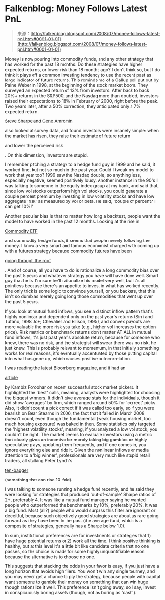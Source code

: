 <!--yml
category: 未分类
date: 2024-05-12 23:10:07
-->

# Falkenblog: Money Follows Latest PnL

> 来源：[http://falkenblog.blogspot.com/2008/07/money-follows-latest-pnl.html#0001-01-01](http://falkenblog.blogspot.com/2008/07/money-follows-latest-pnl.html#0001-01-01)

Money is now pouring into commodity funds, and any other strategy that has worked for the past 18 months. Do these strategies have higher expected returns, or lower risk than 18 months ago? I don't think so, but I do think it plays off a common investing tendency to use the recent past as large indicator of future returns. This reminds me of a Gallup poll put out by Paine Weber in 1998, at the beginning of the stock market boom. They surveyed an expected return of 13% from investors. After back to back 20%+ returns in the S&P500, and the Nasdaq more than doubled, investors raised their expectations to 18% in February of 2000, right before the peak. Two years later, after a 50% correction, they anticipated only a 7% expected return.

[Steve Sharpe and Gene Amromin](http://papers.ssrn.com/sol3/papers.cfm?abstract_id=686944)

also looked at survey data, and found investors were insanely simple: when the market has risen, they raise their estimate of future return

and lower the perceived risk

. On this dimension, investors are stupid.

I remember pitching a strategy to a hedge fund guy in 1999 and he said, it worked fine, but not so much in the past year. Could I tweak my model to work that year too? 1999 saw the Nasdaq double, so anything less, especially negative, seemed positively lousy. Another instance in the 90's I was talking to someone in the equity index group at my bank, and said that, since low vol stocks outperform high vol stocks, you could generate a couple percent premium by investing in low volatility stocks and have low aggregate 'risk' as measured by vol or beta. He said, 'couple of percent? I can get 10%!'

Another peculiar bias is that no matter how long a backtest, people want the model to have worked in the past 12 months. Looking at the rise in

[Commodity ETF](http://seekingalpha.com/article/81207-commodity-etf-volume)

and commodity hedge funds, it seems that people merely following the money. I know a very smart and famous economist charged with coming up with a futures strategy because commodity futures have been

[going through the roof](http://www.marketoracle.co.uk/Article2750.html)

. And of course, all you have to do is rationalize a long commodity bias over the past 5 years and whatever strategy you have will have done well. Smart guy that he is, I'm sure he'll rationalize his model very well, but it's all pointless because there's an appetite to invest in what has worked recently. The only trick is some logic to convince yourself, or you backers, that this isn't so dumb as merely going long those commodities that went up over the past 5 years.

If you look at mutual fund inflows, you see a distinct inflow pattern that's highly nonlinear and dependent only on the past year's returns (Sirri and Tufano, 1998 JoF; Chevalier and Ellison, 1995), and convex payouts are more valuable the more risk you take (e.g., higher vol increases the option price). Risk metrics or benchmark returns don't matter AT ALL in mutual fund inflows, it's just past year's absolute return, because for someone who knew, there was no risk, and the strategist will swear there was no risk, he just knew. This is probably relevant to momentum, in that initially something works for real reasons, it's eventually accentuated by those putting capital into what has gone up, which causes positive autocorrelation.

I was reading the latest Bloomberg magazine, and it had an

[article](http://www.boomberg.com/apps/news?pid=20601109&refer=news&sid=auiDDGl8KwXs)

by Kambiz Foroohar on recent successful stock market pickers. It highlighted the 'best' calls, meaning, analysts were highlighted for choosing the biggest winners. It didn't give average stats for the individuals, though it did show 'averages' by firm, which ranged around 50% for 'correct' picks. Also, it didn't count a pick correct if it was called too early, so if you were bearish on Bear Stearns in 2006, the fact that it failed in March 2008 doesn't count, even though the fundamental (weak housing market, too much housing exposure) was baked in then. Some statistics only targeted the 'highest volatility stocks', meaning, if you analyzed a low vol stock, you couldn't be right. The market seems to evaluate investors using a metric that clearly gives an incentive for merely taking big gambles on highly speculative plays, updating them frequently, and if one comes in, you ignore everything else and ride it. Given the nonlinear inflows or media attention to a 'big winner', professionals are very much like stupid retail traders, all stalking Peter Lynch's

[ten-bagger](http://en.wikipedia.org/wiki/Ten_bagger)

(something that can rise 10-fold).

I was talking to someone running a hedge fund recently, and he said they were looking for strategies that produced 'out-of-sample' Sharpe ratios of 2+, preferably 4\. It was like a mutual fund manager saying he wanted people who outperformed the benchmarks by 10%, preferably 20%. It was a big fund. Most (all?) people who would surpass this filter are ignorant or deceitful, because such objectively good strategies are about as rare going forward as they have been in the past (the average fund, which is a composite of strategies, generally has a Sharpe below 1.0).

In sum, institutional preferences are for investments or strategies that 1) have huge potential returns or 2) work all the time. I think positive thinking is healthy, but at this level it's a little bit like candidate criteria that no one passes, so the choice is made for some highly unquantifiable reason because the alternative is to choose no one.

This suggests that stacking the odds in your favor is easy, if you just have a long horizon that avoids high fliers. You won't win any single tourney, and you may never get a chance to ply the strategy, because people with capital want someone to gamble their money on something that can win huge though rationalize it well. This preference isn't going away, so I say, invest in conspicuously boring assets (though, not as boring as 'cash').